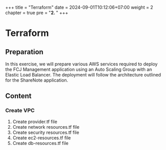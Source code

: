 +++
title = "Terraform"
date = 2024-09-01T10:12:06+07:00
weight = 2
chapter = true
pre = "<b>2. </b>"
+++

# **Terraform**

## Preparation
In this exercise, we will prepare various AWS services required to deploy the FCJ Management application using an Auto Scaling Group with an Elastic Load Balancer. The deployment will follow the architecture outlined for the ShareNote application.

## Content
### Create VPC
1. Create provider.tf file
2. Create network resources.tf file
3. Create security resources.tf file
4. Create ec2-resources.tf file
5. Create db-resources.tf file

  